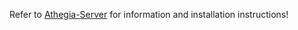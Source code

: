 Refer to [Athegia-Server](https://github.com/Marcsprk43/athegia-server) for information and installation instructions!
